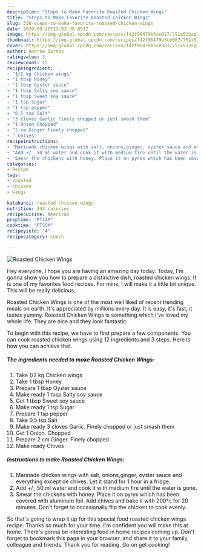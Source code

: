 ```yaml
---
description: "Steps to Make Favorite Roasted Chicken Wings"
title: "Steps to Make Favorite Roasted Chicken Wings"
slug: 336-steps-to-make-favorite-roasted-chicken-wings
date: 2020-09-26T13:03:38.891Z
image: https://img-global.cpcdn.com/recipes/f42f96479b5ce087/751x532cq70/roasted-chicken-wings-recipe-main-photo.jpg
thumbnail: https://img-global.cpcdn.com/recipes/f42f96479b5ce087/751x532cq70/roasted-chicken-wings-recipe-main-photo.jpg
cover: https://img-global.cpcdn.com/recipes/f42f96479b5ce087/751x532cq70/roasted-chicken-wings-recipe-main-photo.jpg
author: Andrew Barnes
ratingvalue: 3
reviewcount: 15
recipeingredient:
- "1/2 kg Chicken wings"
- "1 tbsp Honey"
- "1 tbsp Oyster sauce"
- "1 tbsp Salty soy sauce"
- "1 tbsp Sweet soy sauce"
- "1 tsp Sugar"
- "1 tsp pepper"
- "0,5 tsp Salt"
- "3 cloves Garlic Finely chopped or just smash them"
- "1 Onion Chopped"
- "2 cm Ginger Finely chopped"
- " Chives"
recipeinstructions:
- "Marinade chicken wings with salt, onions,ginger, oyster sauce and everything except de chives. Let it stand for 1 hour in a fridge."
- "Add +/_ 50 ml water and cook it with medium fire until the water is gone."
- "Smear the chickens with honey. Place it on pyrex which has been covered with aluminum foil. Add chives and bake it with 200°c for 20 minutes. Don&#39;t forget to occasionally flip the chicken to cook evenly."
categories:
- Recipe
tags:
- roasted
- chicken
- wings

katakunci: roasted chicken wings 
nutrition: 243 calories
recipecuisine: American
preptime: "PT13M"
cooktime: "PT55M"
recipeyield: "4"
recipecategory: Lunch

---
```



![Roasted Chicken Wings](https://img-global.cpcdn.com/recipes/f42f96479b5ce087/751x532cq70/roasted-chicken-wings-recipe-main-photo.jpg)

Hey everyone, I hope you are having an amazing day today. Today, I'm gonna show you how to prepare a distinctive dish, roasted chicken wings. It is one of my favorites food recipes. For mine, I will make it a little bit unique. This will be really delicious.



Roasted Chicken Wings is one of the most well liked of recent trending meals on earth. It's appreciated by millions every day. It is easy, it's fast, it tastes yummy. Roasted Chicken Wings is something which I've loved my whole life. They are nice and they look fantastic.


To begin with this recipe, we have to first prepare a few components. You can cook roasted chicken wings using 12 ingredients and 3 steps. Here is how you can achieve that.

<!--inarticleads1-->

##### The ingredients needed to make Roasted Chicken Wings:

1. Take 1/2 kg Chicken wings
1. Take 1 tbsp Honey
1. Prepare 1 tbsp Oyster sauce
1. Make ready 1 tbsp Salty soy sauce
1. Get 1 tbsp Sweet soy sauce
1. Make ready 1 tsp Sugar
1. Prepare 1 tsp pepper
1. Take 0,5 tsp Salt
1. Make ready 3 cloves Garlic. Finely chopped or just smash them
1. Get 1 Onion. Chopped
1. Prepare 2 cm Ginger. Finely chopped
1. Make ready  Chives




<!--inarticleads2-->

##### Instructions to make Roasted Chicken Wings:

1. Marinade chicken wings with salt, onions,ginger, oyster sauce and everything except de chives. Let it stand for 1 hour in a fridge.
1. Add +/_ 50 ml water and cook it with medium fire until the water is gone.
1. Smear the chickens with honey. Place it on pyrex which has been covered with aluminum foil. Add chives and bake it with 200°c for 20 minutes. Don&#39;t forget to occasionally flip the chicken to cook evenly.




So that's going to wrap it up for this special food roasted chicken wings recipe. Thanks so much for your time. I'm confident you will make this at home. There's gonna be interesting food in home recipes coming up. Don't forget to bookmark this page in your browser, and share it to your family, colleague and friends. Thank you for reading. Go on get cooking!
